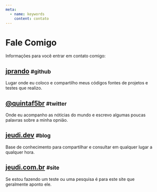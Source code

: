 ```yaml
---
meta:
  - name: keywords
    content: contato
---
```


# Fale Comigo

Informações para você entrar em contato comigo:

## [jprando](https://github.com/jprando) <small> #github </small>

Lugar onde eu coloco e compartilho meus códigos fontes de projetos e testes que realizo.

## [@quintaf5br](https://twitter.com/quintaf5br) <small> #twitter </small>

Onde eu acompanho as nóticias do mundo e escrevo algumas poucas palavras sobre a minha opnião.

## [jeudi.dev](https://jeudi.dev) <small> #blog </small>

Base de conhecimento para compartilhar e consultar em qualquer lugar a qualquer hora.

## [jeudi.com.br](https://jeudi.com.br) <small> #site </small>

Se estou fazendo um teste ou uma pesquisa é para este site que geralmente aponto ele.
